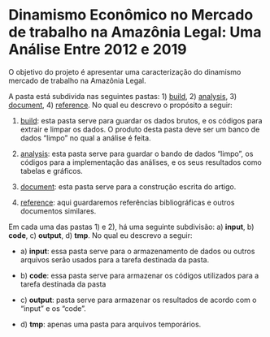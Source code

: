 # Dinamismo Econômico no Mercado de trabalho na Amazônia Legal: Uma Análise Entre 2012 e 2019

O objetivo do projeto é apresentar uma caracterização do dinamismo mercado de trabalho na Amazônia Legal.

A pasta está subdivida nas seguintes pastas: 1) [build](./build), 2) [analysis](./analysis), 3) [document](./document), 4) [reference](./reference). No qual eu descrevo o propósito a seguir:

1)  [build](./build): esta pasta serve para guardar os dados brutos, e os códigos para extrair e limpar os dados. O produto desta pasta deve ser um banco de dados “limpo” no qual a análise é feita.

2)  [analysis](./analysis): esta pasta serve para guardar o bando de dados “limpo”, os códigos para a implementação das análises, e os seus resultados como tabelas e gráficos.

3)  [document](./document): esta pasta serve para a construção escrita do artigo.

4)  [reference](./reference): aqui guardaremos referências bibliográficas e outros documentos similares.

Em cada uma das pastas 1) e 2), há uma seguinte subdivisão: a) **input**, b) **code**, c) **output**, d) **tmp**. No qual eu descrevo a seguir:

* a) **input**: essa pasta serve para o armazenamento de dados ou outros arquivos serão usados para a tarefa destinada da pasta.

* b) **code**: essa pasta serve para armazenar os códigos utilizados para a tarefa destinada da pasta

* c) **output**: pasta serve para armazenar os resultados de acordo com o “input” e os “code”.

* d) **tmp**: apenas uma pasta para arquivos temporários.
